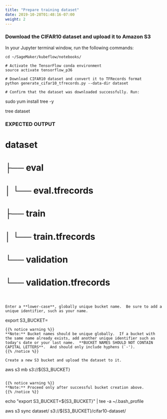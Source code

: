 ```yaml
---
title: "Prepare training dataset"
date: 2019-10-28T01:48:16-07:00
weight: 2
---
```

### Download the CIFAR10 dataset and upload it to Amazon S3

In your Jupyter terminal window, run the following commands:

```
cd ~/SageMaker/kubeflow/notebooks/

# Activate the TensorFlow conda environment
source activate tensorflow_p36

# Download CIFAR10 dataset and convert it to TFRecords format
python generate_cifar10_tfrecords.py --data-dir dataset

# Confirm that the dataset was downloaded successfully. Run:
```
sudo yum install tree -y

tree dataset

### EXPECTED OUTPUT
# dataset
# ├── eval
# │   └── eval.tfrecords
# ├── train
# │   └── train.tfrecords
# └── validation
#     └── validation.tfrecords
#
```

Enter a **lower-case**, globally unique bucket name.  Be sure to add a unique identifier, such as your name.
```
export S3_BUCKET=<your-globally-unique-bucket-name>

```
{{% notice warning %}}
**Note:** Bucket names should be unique globally.  If a bucket with the same name already exists, add another unique identifier such as today's date or your last name.  **BUCKET NAMES SHOULD NOT CONTAIN CAPITAL LETTERS**.  And should only include hyphens (`-').
{{% /notice %}}

Create a new S3 bucket and upload the dataset to it. 
```
aws s3 mb s3://${S3_BUCKET}

```

{{% notice warning %}}
**Note:** Proceed only after successful bucket creation above.
{{% /notice %}}

```
echo "export S3_BUCKET=${S3_BUCKET}" | tee -a ~/.bash_profile

aws s3 sync dataset/ s3://${S3_BUCKET}/cifar10-dataset/

```
